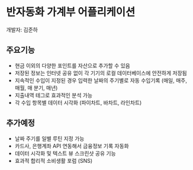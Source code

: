 반자동화 가계부 어플리케이션
====
개발자: 김준하

주요기능
----
+ 현금 이외의 다양한 포인트를 자산으로 추가할 수 있음
+ 저장된 정보는 인터넷 공유 없이 각 기기의 로컬 데이터베이스에 안전하게 저장됨
+ 지속적인 수입이 지정된 경우 입력한 날짜의 주기별로 자동 수입기록 (매일, 매주, 매월, 매 분기, 매년)
+ 지출내역 테그로 효과적인 분석 가능
+ 각 수입 항목별 데이터 시각화 (파이차트, 바차트, 라인차트)

추가예정
----
+ 날짜 주기를 일별 루틴 지정 가능
+ 카드사, 은행계좌 API 연동해서 금융정보 기록 자동화
+ 데이터 시각화 및 텍스트 뷰 스크린샷 공유 기능
+ 효과적 합리적 소비생활 포럼 (SNS)